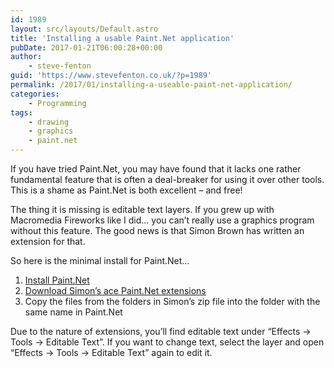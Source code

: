 ```yaml
---
id: 1989
layout: src/layouts/Default.astro
title: 'Installing a usable Paint.Net application'
pubDate: 2017-01-21T06:00:28+00:00
author:
    - steve-fenton
guid: 'https://www.stevefenton.co.uk/?p=1989'
permalink: /2017/01/installing-a-useable-paint-net-application/
categories:
    - Programming
tags:
    - drawing
    - graphics
    - paint.net
---
```


If you have tried Paint.Net, you may have found that it lacks one rather fundamental feature that is often a deal-breaker for using it over other tools. This is a shame as Paint.Net is both excellent – and free!

The thing it is missing is editable text layers. If you grew up with Macromedia Fireworks like I did… you can’t really use a graphics program without this feature. The good news is that Simon Brown has written an extension for that.

So here is the minimal install for Paint.Net…

1. [Install Paint.Net](http://www.getpaint.net/index.html)
2. [Download Simon’s ace Paint.Net extensions](http://forums.getpaint.net/index.php?/topic/10056-editable-text-v10-stable/)
3. Copy the files from the folders in Simon’s zip file into the folder with the same name in Paint.Net

Due to the nature of extensions, you’ll find editable text under “Effects -&gt; Tools -&gt; Editable Text”. If you want to change text, select the layer and open “Effects -&gt; Tools -&gt; Editable Text” again to edit it.